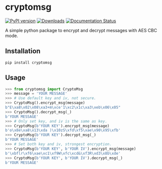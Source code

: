 # cryptomsg
[![PyPI version][pypi_img]][pypi_link]
[![Downloads][downloads_img]][downloads_link]
[![Documentation Status][docs_img]][docs_link]

  [pypi_img]: https://badge.fury.io/py/cryptomsg.svg
  [pypi_link]: https://badge.fury.io/py/cryptomsg
  [downloads_img]: https://pepy.tech/badge/cryptomsg
  [downloads_link]: https://pepy.tech/project/cryptomsg
  [docs_img]: https://readthedocs.org/projects/cryptomsg/badge/?version=latest
  [docs_link]: https://cryptomsg.readthedocs.io

A simple python package to encrypt and decrypt messages with AES CBC mode.

## Installation
`pip install cryptomsg`

## Usage
``` Python
>>> from cryptomsg import CryptoMsg
>>> message = 'YOUR MESSAGE'
>>> # Use default key and iv, not secure.
>>> CryptoMsg().encrypt_msg(message)
b"E\xa8\x02\x08\xa3+m\xce'1\xc2\x1c\xa3\xeb\x06\x05"
>>> CryptoMsg().decrypt_msg(_)
b'YOUR MESSAGE'
>>> # Only set key, and iv is the same as key.
>>> CryptoMsg(b'YOUR KEY').encrypt_msg(message)
b'o\x8e\xa8\x13\xda )\x10zS\xfd\xf5\xae\x90\x95\xfb'
>>> CryptoMsg(b'YOUR KEY').decrypt_msg(_)
b'YOUR MESSAGE'
>>> # Set both key and iv, strongest encryption.
>>> CryptoMsg(b'YOUR KEY', b'YOUR IV').encrypt_msg(message)
b'\xbflr\xf6\xae\xc1\xf9W\xfc\xcd&\xf3R\xd3\x8b\xde'
>>> CryptoMsg(b'YOUR KEY', b'YOUR IV').decrypt_msg(_)
b'YOUR MESSAGE'
```
